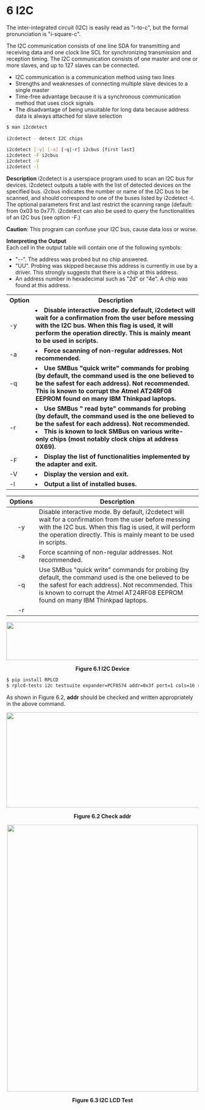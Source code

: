 # 6 I2C

The inter-integrated circuit (I2C) is easily read as "i-to-c", but the formal pronunciation is "i-square-c".

The I2C communication consists of one line SDA for transmitting and receiving data and one clock line SCL for synchronizing transmission and reception timing. The I2C communication consists of one master and one or more slaves, and up to 127 slaves can be connected.

- I2C communication is a communication method using two lines
- Strengths and weaknesses of connecting multiple slave devices to a single master
- Time-free advantage because it is a synchronous communication method that uses clock signals
- The disadvantage of being unsuitable for long data because address data is always attached for slave selection

```bash
$ man i2cdetect
 
i2cdetect - detect I2C chips
 
i2cdetect [-y] [-a] [-q|-r] i2cbus [first last]
i2cdetect -F i2cbus
i2cdetect -V
i2cdetect -l
```

**Description**
i2cdetect is a userspace program used to scan an I2C bus for devices. i2cdetect outputs a table with the list of detected devices on the specified bus. i2cbus indicates the number or name of the I2C bus to be scanned, and should correspond to one of the buses listed by i2cdetect -l. The optional parameters first and last restrict the scanning range (default: from 0x03 to 0x77).
i2cdetect can also be used to query the functionalities of an I2C bus (see option -F.)  

**Caution**: This program can confuse your I2C bus, cause data loss or worse.  

**Interpreting the Output**  
Each cell in the output table will contain one of the following symbols:  
- "--". The address was probed but no chip answered.
- "UU". Probing was skipped because this address is currently in use by a driver. This strongly suggests that there is a chip at this address.
- An address number in hexadecimal such as "2d" or "4e". A chip was found at this address.

<table align="center">
   <tr>
    <th>Option</th>
    <th>Description</th>
  </tr>
  <tr>
    <td>-y</td>
    <td><li><strong> Disable interactive mode. By default, i2cdetect will wait for a confirmation from the user before messing with the I2C bus. When this flag is used, it will perform the operation directly. This is mainly meant to be used in scripts.</strong> 
    </td>
  </tr>
  <tr>
    <td>-a</td>
    <td><li><strong>Force scanning of non-regular addresses. Not recommended.</strong></td>
  </tr>
  <tr>
    <td>-q</td>
    <td><li><strong>Use SMBus "quick write" commands for probing (by default, the command used is the one believed to be the safest for each address). Not recommended. This is known to corrupt the Atmel AT24RF08 EEPROM found on many IBM Thinkpad laptops.</strong></td>
  </tr>
  <tr>
    <td>-r</td>
    <td><li><strong>Use SMBus " read byte" commands for probing (by default, the command used is the one believed to be the safest for each address). Not recommended.<li>This is known to lock SMBus on various write-only chips (most notably clock chips at address 0X69).</strong></td>
  </tr>
    <tr>
    <td>-F</td>
    <td><li><strong>Display the list of functionalities implemented by the adapter and exit.</strong></td>
  </tr>
   <tr>
    <td>-V</td>
    <td><li><strong>Display the version and exit.</strong></td>
  </tr>
   <tr>
    <td>-l</td>
    <td><li><strong>Output a list of installed buses.</strong></td>
  </tr>
</table>

| Options | Description |
|:-------:|-------------|
|-y| Disable interactive mode. By default, i2cdetect will wait for a confirmation from the user before messing with the I2C bus. When this flag is used, it will perform the operation directly. This is mainly meant to be used in scripts. |
|-a| Force scanning of non-regular addresses. Not recommended. |
|-q| Use SMBus "quick write" commands for probing (by default, the command used is the one believed to be the safest for each address). Not recommended. This is known to corrupt the Atmel AT24RF08 EEPROM found on many IBM Thinkpad laptops.|
|-r| 
<p align="center">
    <img src="https://github.com/Topst-Dev/Documentation/assets/144076415/27b6d33d-f18f-4f09-bcb8-eeca28109636" width="800" height="100">
</p>
<p align="center"><strong>Figure 6.1 I2C Device</strong></p>

```bash
$ pip install RPLCD
$ rplcd-tests i2c testsuite expander=PCF8574 addr=0x3f port=1 cols=16 rows=2 charmap=A00
```

As shown in Figure 6.2, **addr** should be checked and written appropriately in the above command.

<p align="center">
    <img src="https://github.com/Topst-Dev/Documentation/assets/144076415/7e38a522-177f-447a-82d2-4a219b0319ae" width="600" height="250">
</p>
<p align="center"><strong>Figure 6.2 Check addr</strong></p>

<p align="center">
    <img src="https://github.com/Topst-Dev/Documentation/assets/144076415/1f21dfbe-2983-4983-88ff-a75199a4370d" width="500" height="700">
</p>
<p align="center"><strong>Figure 6.3 I2C LCD Test</strong></p>
